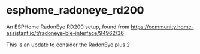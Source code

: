 # esphome_radoneye_rd200
An ESPHome RadonEye RD200 setup, found from https://community.home-assistant.io/t/radoneye-ble-interface/94962/36

This is an update to consider the RadonEye plus 2
